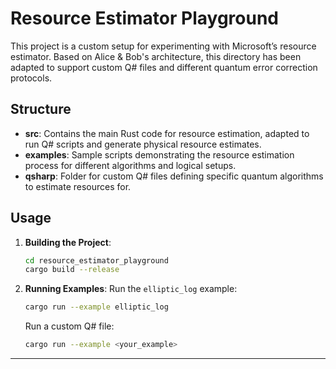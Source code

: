 # Resource Estimator Playground

This project is a custom setup for experimenting with Microsoft’s resource estimator. Based on Alice & Bob's architecture, this directory has been adapted to support custom Q# files and different quantum error correction protocols.

## Structure

- **src**: Contains the main Rust code for resource estimation, adapted to run Q# scripts and generate physical resource estimates.
- **examples**: Sample scripts demonstrating the resource estimation process for different algorithms and logical setups.
- **qsharp**: Folder for custom Q# files defining specific quantum algorithms to estimate resources for.

## Usage

1. **Building the Project**:
    ```bash
    cd resource_estimator_playground
    cargo build --release
    ```

2. **Running Examples**:
    Run the `elliptic_log` example:
    ```bash
    cargo run --example elliptic_log
    ```

    Run a custom Q# file:
    ```bash
    cargo run --example <your_example>
    ```

---
